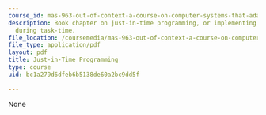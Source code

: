 ```yaml
---
course_id: mas-963-out-of-context-a-course-on-computer-systems-that-adapt-to-and-learn-from-context-fall-2001
description: Book chapter on just-in-time programming, or implementing of algorithms
  during task-time.
file_location: /coursemedia/mas-963-out-of-context-a-course-on-computer-systems-that-adapt-to-and-learn-from-context-fall-2001/bc1a279d6dfeb6b5138de60a2bc9dd5f_potter.pdf
file_type: application/pdf
layout: pdf
title: Just-in-Time Programming
type: course
uid: bc1a279d6dfeb6b5138de60a2bc9dd5f

---
```

None